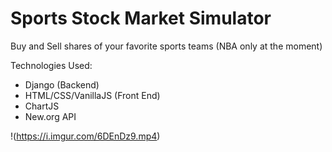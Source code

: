 # Sports Stock Market Simulator

Buy and Sell shares of your favorite sports teams (NBA only at the moment)

Technologies Used:
- Django (Backend)
- HTML/CSS/VanillaJS (Front End)
- ChartJS
- New.org API

!(https://i.imgur.com/6DEnDz9.mp4)
